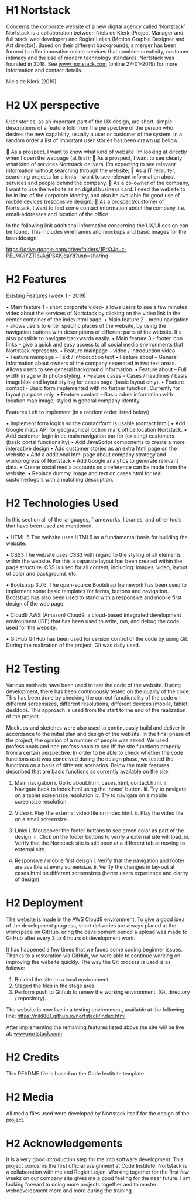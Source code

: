 # H1 Nortstack 

Concerns the corporate website of a new digital agency called  ‘Nortstack’. Nortstack is a collaboration between Niels de Klerk (Project Manager and full stack web developer) and Rogier Leijen (Motion Graphic Designer and Art director). 
Based on their different backgrounds, a merger has been formed to offer innovative online services that combine creativity, customer intimacy and the use of modern technology standards. 
Nortstack was founded in 2018. See www.nortstack.com (online 27-01-2019) for more information and contact details. 

Niels de Klerk (2019) 

# H2 UX perspective 

User stories, as an important part of the UX design, are short, simple descriptions of a feature told from the perspective of the person who desires the new capability, 
usually a user or customer of the system. In a random order a list of important user stories has been drawn up bellow: 

	As a prospect, I want to know what kind of website I’m looking at directly when I open the webpage (at first); 
	As a prospect, I want to see clearly what kind of services Nortstack delivers. I’m expecting to see relevant information without searching through the website; 
	As a IT recruiter, searching projects for clients, I want to see relevant information about services and people behind the company. 
	As a co-owner of the company, I want to use the website as an digital business card. I need the website to be in line of the corporate identity, and also be available for good use of mobile devices (responsive design); 
	As a prospect/customer of Nortstack, I want to find some contact information about the company, i.e. email-addresses and location of the office.  

In the following link additional information concerning the UX/UI design can be found. This includes wireframes and mockups and basic images for the branddesign: 

https://drive.google.com/drive/folders/1PtXtJduz-PELMQiYZTIpvAgPSXKjqaYd?usp=sharing

# H2 Features

Existing Features (week 1 - 2019) 

•	Main feature 1 -  short corporate video- allows users to see a few minutes video about the services of Nortstack by clicking on the video link in the center container of the index.html page. 
•	Main feature 2 - menu navigation - allows users to enter specific places of the website, by using the navigation buttons with descriptions of different parts of the website. It's also possible to navigate backwards easily.
•	Main feature 3 - footer icon links – give a quick and easy access to all social media environments that Nortstack represents. 
•	Feature mainpage – video / Introduction video  
•	Feature mainpage – Text / Introduction text 
•	Feature about – General information about owners of the company seperated in two text areas. Allows users to see general  background information. 
•	Feature about – Full width image with photo styling. 
•	Feature cases –  Cases / headlines / basis imageblok and layout styling for cases page (basic layout only). 
•	Feature contact - Basic form implemented with no further function. Currently for layout purpose only. 
•	Feature contact – Basic adres information with location map image, styled in general company identity. 

Features Left to Implement (in a random order listed below)

•	Implement form logics so the contactform is usable (contact.html)
•	Add Google maps API for geographical loction mark office location Nortstack.
•	Add customer login in de main navigation bar for (existing) customers (basic portal functionality) 
•	Add JavaScript components to create a more interactive design 
•	Add customer stories as an extra html page on the website 
•	Add a additional html page about company strategy and workprogress of Nortstack
•	Add Google analytics to generate relevant data. 
• Create social media accounts so a reference can be made from the website. 
• Replace dummy image and text on cases.html for real customerlogo's with a matching description.  

# H2 Technologies Used

In this section all of the languages, frameworks, libraries, and other tools that have been used are mentioned. 

•	HTML 5
The website uses HTML5 as a fundamental basis for building the website.

•	CSS3
The website uses CSS3 with regard to the styling of all elements within the website. For this a separate layout has been created within the page structure. CSS is used for all content, including: images, video, layout of color and background, etc.

•	Bootstrap 3.7.6.
The open-source Bootstrap framework has been used to implement some basic templates for forms, buttons and navigation. Bootstrap has also been used to stand with a responsive and mobile first design of the web page.

•	Cloud9
AWS (Amazon) Cloud9, a cloud-based integrated development environment (IDE) that has been used to write, run, and debug the code used for the website. 

•	GitHub
GitHub has been used for version control of the code by using Git. During the realization of the project, Git was daily used.

# H2 Testing

Various methods have been used to test the code of the website. During development,
there has been continuously tested on the quality of the code. This has been done by checking the correct functionality of the code on different screensizes, different resolutions,
different devices (mobile, tablet, desktop). This approach is used from the start to the end of the realization of the project.

Mockups and sketches were also used to continuously build and deliver in accordance to the initial plan and design of the website.
In the final phase of the project, the opinion of a number of people was asked. We used professinoals and non professionals to see iff the site functions properly from a certain perspective. 
In order to be able to check whether the code functions as it was conceived during the design phase, we tested the functions on a basis of different scenarios.
Below the main features described that are basic functions as currently available on the site.

1. Main navigation
  i. Go to about.html, cases.html, contact.html. 
  ii. Navigate back to index.html using the 'home' button.
  iii. Try to navigate on a tablet screensize resolution
  iv. Try to navigate on a mobile screensize resolution. 
  
2. Video 
  i. Play the external video file on index.html. 
  ii. Play the video file on a small screensize. 
 
3. Links
  i. Mouseover the footer buttons to see green color as part of the design.
  ii. Click on the footer buttons to verify a external site will load.
  iii. Verify that the Nortstack site is still open at a different tab at moving to external site. 

4. Responsive / mobile first deisgn
  i. Verify that the navigation and footer are availble at every screensize.
  ii. Verify the changes in lay-out at cases.html on different screensizes (better users experience and clarity of design).

# H2 Deployment

The website is made in the AWS Cloud9 environment. To give a good idea of the development progress, short deliveries are always placed at the workspace on GitHub. 
uring the development period a upload was made to GitHub after every 3 to 4 hours of development work.

It has happened a few times that we faced some coding beginner issues. Thanks to a restoration via GitHub, we were able to continue working on improving the website quickly. 
The way the Git process is used is as follows:

1. Builded the site on a local environment.
2. Staged the files in the stage area.
3. Perform push to Github to renew the working environment. (Git directory / repository).

The website is now live in a testing environment, available at the following link: https://nikl881.github.io/nortstack/index.html. 

After implementing the remaining features listed above the site will be live at: www.nortstack.com


# H2 Credits

This README file is based on the Code Institute template.

# H2 Media

All media files used were developed by Nortstack itself for the design of the project. 

# H2 Acknowledgements

It is a very good introduction step for me into software development. 
This project concerns the first official assignment at Code Institute. 
Nortstack is a collaboration with me and Rogier Leijen. 
Working together for the first few weeks on our company site gives me a good feeling for the near future. 
I am looking forward to doing more projects together and to master webdevelopment more and more during the training. 
